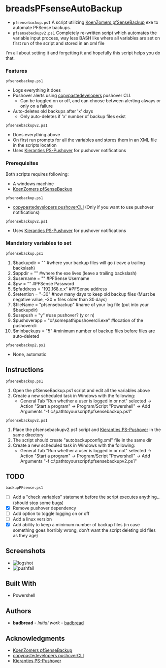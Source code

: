 # breadsPFsenseAutoBackup

- ```pfsensebackup.ps1``` A script utilizing [KoenZomers pfSenseBackup](https://github.com/KoenZomers/pfSenseBackup) exe to automate PFSense backups. 
- ```pfsensebackupv2.ps1``` Completely re-written script which automates the variable input process, way less BASH like where all variables are set on first run of the script and stored in an xml file

I'm all about setting it and forgetting it and hopefully this script helps you do that. 

### Features

```pfsensebackup.ps1```
- Logs everything it does
- Pushover alerts using [copypastedevelopers](https://github.com/copypastedeveloper/PushoverCli) pushover CLI. 
   - Can be toggled on or off, and can choose between alerting always or only on a failure
- Auto-deletes old backups after 'x' days
   - Only auto-deletes if 'x' number of backup files exist

```pfsensebackupv2.ps1```
- Does everything above
- On first run prompts for all the variables and stores them in an XML file in the scripts location
- Uses [Kieranties PS-Pushover](https://github.com/Kieranties/PS-Pushover) for pushover notifications
   
### Prerequisites

Both scripts requires following:

- A windows machine
- [KoenZomers pfSenseBackup](https://github.com/KoenZomers/pfSenseBackup)

 ```pfsensebackup.ps1```
- [copypastedevelopers pushoverCLI](https://github.com/copypastedeveloper/PushoverCli) (Only if you want to use pushover notifications)

 ```pfsensebackupv2.ps1```
- Uses [Kieranties PS-Pushover](https://github.com/Kieranties/PS-Pushover) for pushover notifications

### Mandatory variables to set
```pfsensebackup.ps1```
1. $backupdir = "\" #where your backup files will go (leave a trailing backslash)
2. $appdir = "\" #where the exe lives (leave a trailing backslash)
3. $username = "" #PFSense Username
4. $pw = "" #PFSense Password
5. $pfaddress = "192.168.x.x" #PFSense address
6. $retention = "-30" #how many days to keep old backup files (Must be negative value, -30 = files older than 30 days)
7. $fileName = "pfsensebackup" #name of your log file (put into your $backupdir)
8. $usepush = "y" #use pushover? (y or n)
9. $pushoverapp = "c:\somepath\pushovercli.exe" #location of the pushovercli
10. $minbackups = "5" #minimum number of backup files before files are auto-deleted


```pfsensebackup2.ps1```
- None, automatic

## Instructions
```pfsensebackup.ps1```
1. Open the pfSenseBackup.ps1 script and edit all the variables above
2. Create a new scheduled task in Windows with the following:
   - General Tab "Run whether a user is logged in or not" selected -> Action "Start a program" -> Program/Script "Powershell" -> Add Arguments "-f c:\pathtoyourscript\pfsensebackup.ps1"

```pfsensebackupv2.ps1```
1. Place the pfsensebackupv2.ps1 script and [Kieranties PS-Pushover](https://github.com/Kieranties/PS-Pushover) in the same directory
2. The script should create "autobackupconfig.xml" file in the same dir
3. Create a new scheduled task in Windows with the following:
   - General Tab "Run whether a user is logged in or not" selected -> Action "Start a program" -> Program/Script "Powershell" -> Add Arguments "-f c:\pathtoyourscript\pfsensebackupv2.ps1"

## TODO
```backupPFsense.ps1```
- [ ] Add a "check variables" statement before the script executes anything... (should stop some bugs)
- [x] Remove pushover dependency
- [ ] Add option to toggle logging on or off
- [ ] Add a linux version
- [x] Add ability to keep a minimum number of backup files (in case something goes horribly wrong, don't want the script deleting old files as they age)

## Screenshots
- ![logshot](logshot.png)
- ![pushfail](pfpushfailed.jpg)

## Built With
* Powershell

## Authors
* **badbread** - *Initial work* - [badbread](https://github.com/badbread)

## Acknowledgments
- [KoenZomers pfSenseBackup](https://github.com/KoenZomers/pfSenseBackup)
- [copypastedevelopers pushoverCLI](https://github.com/copypastedeveloper/PushoverCli)
- [Kieranties PS-Pushover](https://github.com/Kieranties/PS-Pushover)
